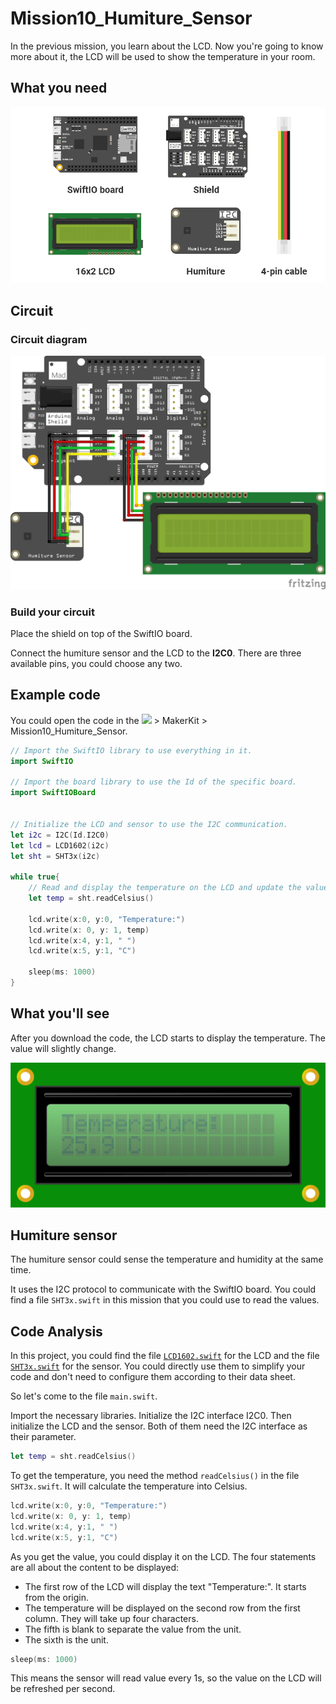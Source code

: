 # Mission10\_Humiture\_Sensor

In the previous mission, you learn about the LCD. Now you're going to know more about it, the LCD will be used to show the temperature in your room.

## What you need

![](../../.gitbook/assets/asset-39.png)

## Circuit

### Circuit diagram

![](../../.gitbook/assets/humiture.png)

### Build your circuit

Place the shield on top of the SwiftIO board. 

Connect the humiture sensor and the LCD to the **I2C0**. There are three available pins, you could choose any two.

## Example code

You could open the code in the ![](../../.gitbook/assets/xnip2020-07-22_16-04-33.jpg) &gt; MakerKit &gt; Mission10\_Humiture\_Sensor.

```swift
// Import the SwiftIO library to use everything in it.
import SwiftIO

// Import the board library to use the Id of the specific board.
import SwiftIOBoard


// Initialize the LCD and sensor to use the I2C communication.
let i2c = I2C(Id.I2C0)
let lcd = LCD1602(i2c)
let sht = SHT3x(i2c)

while true{
    // Read and display the temperature on the LCD and update the value every 1s.
    let temp = sht.readCelsius()

    lcd.write(x:0, y:0, "Temperature:")
    lcd.write(x: 0, y: 1, temp)
    lcd.write(x:4, y:1, " ")
    lcd.write(x:5, y:1, "C")

    sleep(ms: 1000)
}
```

## What you'll see

After you download the code, the LCD starts to display the temperature. The value will slightly change.

![](../../.gitbook/assets/display.png)

## Humiture sensor

The humiture sensor could sense the temperature and humidity at the same time. 

It uses the I2C protocol to communicate with the SwiftIO board. You could find a file `SHT3x.swift` in this mission that you could use to read the values. 

## Code Analysis

In this project, you could find the file [`LCD1602.swift`](https://github.com/madmachineio/MadExamples/blob/main/MakerKit/Mission10_Humiture_Sensor/Sources/Mission10_Humiture_Sensor/LCD1602.swift) for the LCD and the file [`SHT3x.swift`](https://github.com/madmachineio/MadExamples/blob/main/MakerKit/Mission10_Humiture_Sensor/Sources/Mission10_Humiture_Sensor/SHT3x.swift) for the sensor. You could directly use them to simplify your code and don't need to configure them according to their data sheet.

So let's come to the file `main.swift`. 

Import the necessary libraries. Initialize the I2C interface I2C0. Then initialize the LCD and the sensor. Both of them need the I2C interface as their parameter. 

```swift
let temp = sht.readCelsius()
```

To get the temperature, you need the method `readCelsius()` in the file `SHT3x.swift`. It will calculate the temperature into Celsius. 

```swift
lcd.write(x:0, y:0, "Temperature:")
lcd.write(x: 0, y: 1, temp)
lcd.write(x:4, y:1, " ")
lcd.write(x:5, y:1, "C")
```

As you get the value, you could display it on the LCD. The four statements are all about the content to be displayed:

* The first row of the LCD will display the text "Temperature:". It starts from the origin.
* The temperature will be displayed on the second row from the first column. They will take up four characters.
* The fifth is blank to separate the value from the unit.
* The sixth is the unit.

```swift
sleep(ms: 1000)
```

This means the sensor will read value every 1s, so the value on the LCD will be refreshed per second.


